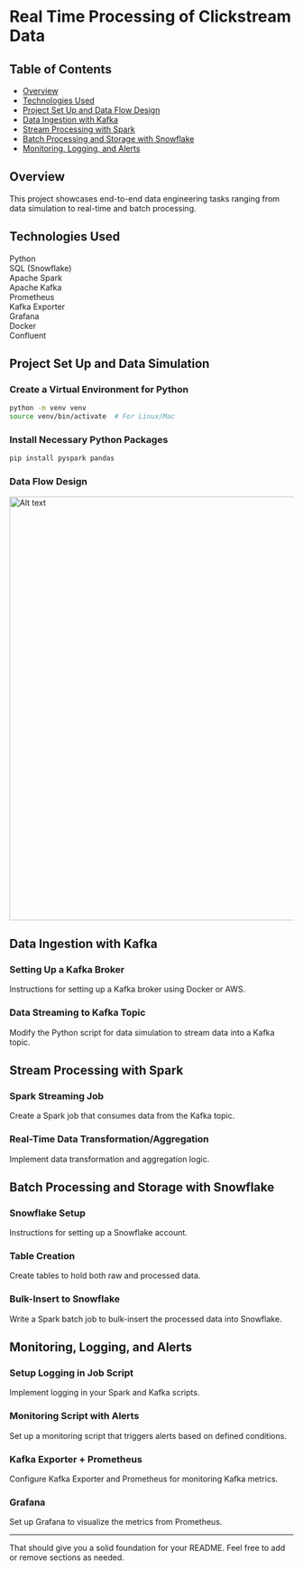# Real Time Processing of Clickstream Data 

## Table of Contents

- [Overview](#overview)
- [Technologies Used](#technologies-used)
- [Project Set Up and Data Flow Design](#project-set-up-and-data-simulation)
- [Data Ingestion with Kafka](#data-ingestion-with-kafka)
- [Stream Processing with Spark](#stream-processing-with-spark)
- [Batch Processing and Storage with Snowflake](#batch-processing-and-storage-with-snowflake)
- [Monitoring, Logging, and Alerts](#monitoring-logging-and-alerts)

## Overview

This project showcases end-to-end data engineering tasks ranging from data simulation to real-time and batch processing.

## Technologies Used 
Python   
SQL (Snowflake)  
Apache Spark   
Apache Kafka   
Prometheus   
Kafka Exporter   
Grafana   
Docker   
Confluent  

## Project Set Up and Data Simulation

### Create a Virtual Environment for Python

```bash
python -m venv venv
source venv/bin/activate  # For Linux/Mac
```

### Install Necessary Python Packages

```bash
pip install pyspark pandas
```

### Data Flow Design

<img src="/screenshots/architecture.png" alt="Alt text" width="750"/>  

## Data Ingestion with Kafka

### Setting Up a Kafka Broker

Instructions for setting up a Kafka broker using Docker or AWS.

### Data Streaming to Kafka Topic

Modify the Python script for data simulation to stream data into a Kafka topic.

## Stream Processing with Spark

### Spark Streaming Job

Create a Spark job that consumes data from the Kafka topic.

### Real-Time Data Transformation/Aggregation

Implement data transformation and aggregation logic.

## Batch Processing and Storage with Snowflake

### Snowflake Setup

Instructions for setting up a Snowflake account.

### Table Creation

Create tables to hold both raw and processed data.

### Bulk-Insert to Snowflake

Write a Spark batch job to bulk-insert the processed data into Snowflake.

## Monitoring, Logging, and Alerts

### Setup Logging in Job Script

Implement logging in your Spark and Kafka scripts.

### Monitoring Script with Alerts

Set up a monitoring script that triggers alerts based on defined conditions.

### Kafka Exporter + Prometheus

Configure Kafka Exporter and Prometheus for monitoring Kafka metrics.

### Grafana

Set up Grafana to visualize the metrics from Prometheus.

---

That should give you a solid foundation for your README. Feel free to add or remove sections as needed.
